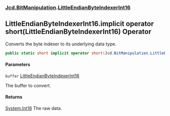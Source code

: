 ### [Jcd.BitManipulation](Jcd.BitManipulation.md 'Jcd.BitManipulation').[LittleEndianByteIndexerInt16](Jcd.BitManipulation.LittleEndianByteIndexerInt16.md 'Jcd.BitManipulation.LittleEndianByteIndexerInt16')

## LittleEndianByteIndexerInt16.implicit operator short(LittleEndianByteIndexerInt16) Operator

Converts the byte indexer to its underlying data type.

```csharp
public static short implicit operator short(Jcd.BitManipulation.LittleEndianByteIndexerInt16 buffer);
```

#### Parameters

<a name='Jcd.BitManipulation.LittleEndianByteIndexerInt16.op_Implicitshort(Jcd.BitManipulation.LittleEndianByteIndexerInt16).buffer'></a>

`buffer` [LittleEndianByteIndexerInt16](Jcd.BitManipulation.LittleEndianByteIndexerInt16.md 'Jcd.BitManipulation.LittleEndianByteIndexerInt16')

The buffer to convert.

#### Returns

[System.Int16](https://docs.microsoft.com/en-us/dotnet/api/System.Int16 'System.Int16')
The raw data.